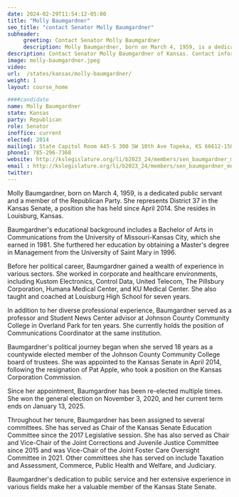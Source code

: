 ```yaml
---
date: 2024-02-29T11:54:12-05:00
title: "Molly Baumgardner"
seo_title: "contact Senator Molly Baumgardner"
subheader:
     greeting: Contact Senator Molly Baumgardner
     description: Molly Baumgardner, born on March 4, 1959, is a dedicated public servant and a member of the Republican Party. She represents District 37 in the Kansas Senate, a position she has held since April 2014. She resides in Louisburg, Kansas.
description: Contact Senator Molly Baumgardner of Kansas. Contact information for Molly Baumgardner includes email address, phone number, and mailing address.
image: molly-baumgardner.jpeg
video:
url:  /states/kansas/molly-baumgardner/
weight: 1
layout: course_home

####candidate
name: Molly Baumgardner
state: Kansas
party: Republican
role: Senator
inoffice: current
elected: 2014
mailing1: State Capitol Room 445-S 300 SW 10th Ave Topeka, KS 66612-1504
phone1: 785-296-7368
website: http://kslegislature.org/li/b2023_24/members/sen_baumgardner_molly_1/
email : http://kslegislature.org/li/b2023_24/members/sen_baumgardner_molly_1/
twitter:
---
```


Molly Baumgardner, born on March 4, 1959, is a dedicated public servant and a member of the Republican Party. She represents District 37 in the Kansas Senate, a position she has held since April 2014. She resides in Louisburg, Kansas.

Baumgardner's educational background includes a Bachelor of Arts in Communications from the University of Missouri-Kansas City, which she earned in 1981. She furthered her education by obtaining a Master's degree in Management from the University of Saint Mary in 1996.

Before her political career, Baumgardner gained a wealth of experience in various sectors. She worked in corporate and healthcare environments, including Kustom Electronics, Control Data, United Telecom, The Pillsbury Corporation, Humana Medical Center, and KU Medical Center. She also taught and coached at Louisburg High School for seven years.

In addition to her diverse professional experience, Baumgardner served as a professor and Student News Center advisor at Johnson County Community College in Overland Park for ten years. She currently holds the position of Communications Coordinator at the same institution.

Baumgardner's political journey began when she served 18 years as a countywide elected member of the Johnson County Community College board of trustees. She was appointed to the Kansas Senate in April 2014, following the resignation of Pat Apple, who took a position on the Kansas Corporation Commission.

Since her appointment, Baumgardner has been re-elected multiple times. She won the general election on November 3, 2020, and her current term ends on January 13, 2025.

Throughout her tenure, Baumgardner has been assigned to several committees. She has served as Chair of the Kansas Senate Education Committee since the 2017 Legislative session. She has also served as Chair and Vice-Chair of the Joint Corrections and Juvenile Justice Committee since 2015 and was Vice-Chair of the Joint Foster Care Oversight Committee in 2021. Other committees she has served on include Taxation and Assessment, Commerce, Public Health and Welfare, and Judiciary.

Baumgardner's dedication to public service and her extensive experience in various fields make her a valuable member of the Kansas State Senate.
